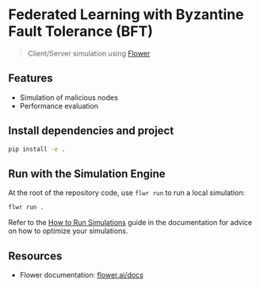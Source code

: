 # Federated Learning with Byzantine Fault Tolerance (BFT)

> Client/Server simulation using [Flower](https://flower.ai/)

## Features

- Simulation of malicious nodes
- Performance evaluation

## Install dependencies and project

```bash
pip install -e .
```

## Run with the Simulation Engine

At the root of the repository code, use `flwr run` to run a local simulation:

```bash
flwr run .
```

Refer to the [How to Run Simulations](https://flower.ai/docs/framework/how-to-run-simulations.html) guide in the documentation for advice on how to optimize your simulations.


## Resources
- Flower documentation: [flower.ai/docs](https://flower.ai/docs/)
